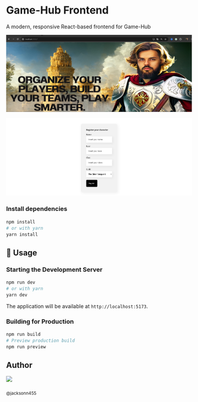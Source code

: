 # Game-Hub Frontend

A modern, responsive React-based frontend for Game-Hub

![](https://github.com/jacksonn455/game-hub/blob/main/public/images/img1.png)

![](https://github.com/jacksonn455/game-hub/blob/main/public/images/img2.png)

### Install dependencies

```bash
npm install
# or with yarn
yarn install
```

## 🎯 Usage

### Starting the Development Server

```bash
npm run dev
# or with yarn
yarn dev
```

The application will be available at `http://localhost:5173`.

### Building for Production

```bash
npm run build
# Preview production build
npm run preview
```

## Author

<img src="https://avatars1.githubusercontent.com/u/46221221?s=460&u=0d161e390cdad66e925f3d52cece6c3e65a23eb2&v=4" width=115>  

<sub>@jacksonn455</sub>
